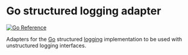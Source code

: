 # Go structured logging adapter

[![Go Reference](https://pkg.go.dev/badge/github.com/UiP9AV6Y/go-slog-adapter.svg)](https://pkg.go.dev/github.com/UiP9AV6Y/go-slog-adapter)

Adapters for the [Go](http://golang.org) structured [logging](https://pkg.go.dev/log/slog)
implementation to be used with unstructured logging interfaces.

